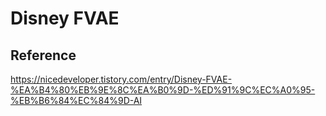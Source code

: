 # Disney FVAE

## Reference
https://nicedeveloper.tistory.com/entry/Disney-FVAE-%EA%B4%80%EB%9E%8C%EA%B0%9D-%ED%91%9C%EC%A0%95-%EB%B6%84%EC%84%9D-AI
